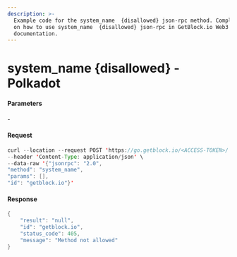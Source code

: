 ```yaml
---
description: >-
  Example code for the system_name  {disallowed} json-rpc method. Сomplete guide
  on how to use system_name  {disallowed} json-rpc in GetBlock.io Web3
  documentation.
---
```


# system\_name {disallowed} - Polkadot

#### Parameters

\-

#### Request

```java
curl --location --request POST 'https://go.getblock.io/<ACCESS-TOKEN>/' \
--header 'Content-Type: application/json' \
--data-raw '{"jsonrpc": "2.0",
"method": "system_name",
"params": [],
"id": "getblock.io"}'
```

#### Response

```java
{
    "result": "null",
    "id": "getblock.io",
    "status_code": 405,
    "message": "Method not allowed"
}
```
